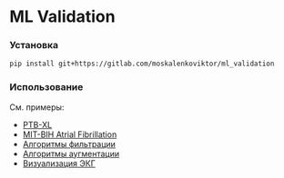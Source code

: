 # ML Validation

### Установка
```bash
pip install git+https://gitlab.com/moskalenkoviktor/ml_validation
```

### Использование
См. примеры:
* [PTB-XL](./ptbxl.ipynb)
* [MIT-BIH Atrial Fibrillation](./mit_bih.ipynb)
* [Алгоритмы фильтрации](./filters.ipynb)
* [Алгоритмы аугментации](./augmentations.ipynb)
* [Визуализация ЭКГ](./visualization.ipynb)

